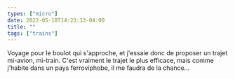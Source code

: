 ```yaml
---
types: ["micro"]
date: 2022-05-18T14:23:13-04:00
title: ""
tags: ["trains"]
---
```

Voyage pour le boulot qui s'approche, et j'essaie donc de proposer un trajet mi-avion, mi-train. C'est vraiment le trajet le plus efficace, mais comme j'habite dans un pays ferroviphobe, il me faudra de la chance...
